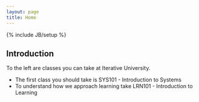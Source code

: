 ```yaml
---
layout: page
title: Home
---
```

{% include JB/setup %}

## Introduction

To the left are classes you can take at Iterative University.

- The first class you should take is SYS101 - Introduction to Systems
- To understand how we approach learning take LRN101 - Introduction to Learning

